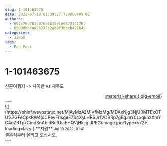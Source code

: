 ```yaml
---
slug: 1-101463675
date: 2022-07-19 01:39:27.729000+09:00
authors:
  - 692c76c781c976a3b15e1e0872141761
  - 6599dbbcaa26237c2ab0f3becb421b45
categories:
  - Jiwon
tags:
  - Fan Post
---
```


# 1-101463675

<div class="post-container" markdown="1">
<div class="content-container md-sidebar__scrollwrap" markdown="1">

신혼여행지 -&gt; 사이판 vs 제주도

</div>
</div>

<div style="text-align: right;" markdown="1">
<a href="https://weverse.io/fromis9/fanpost/1-101463675" style="text-align: right;">:material-share:{.big-emoji}</a>
</div>
---

<div class="comments-container md-sidebar__scrollwrap" markdown="1">
<div class="comment" markdown="1">
<div class='id-container' markdown="1">
![](https://phinf.wevpstatic.net/MjAyMzA2MjVfMzMg/MDAxNjg3NjU0MTExOTU5.7GFeCpkRW4jdCPevFi1sgeF7S4XyLHRSJr1VOBRp7gEg.mY0LxqknzXmYC4oZ6TpxCmdSnAbldBctUiaEHQVjHkgg.JPEG/image.jpg?type=s72){ loading=lazy }
**<span class="artist">지원</span>** <small>Jul 19 2022, 01:41</small><br>
</div>
<div class='comment-body' markdown="1">
결혼식부터 올리고 오십시오.
</div>
</div>
</div>
---
